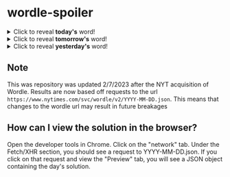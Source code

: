 # wordle-spoiler

<details>
  <summary>Click to reveal <b>today's</b> word!</summary>
  <br>
  <b> fifty </b>
</details>

<details>
  <summary>Click to reveal <b>tomorrow's</b> word!</summary>
  <br>
  <b> syrup </b>
</details>

<details>
  <summary>Click to reveal <b>yesterday's</b> word!</summary>
  <br>
  <b> arbor </b>
</details>

## Note
This was repository was updated 2/7/2023 after the NYT acquisition of Wordle. Results are now based off requests to the url `https://www.nytimes.com/svc/wordle/v2/YYYY-MM-DD.json`. This means that changes to the wordle url may result in future breakages

## How can I view the solution in the browser?
Open the developer tools in Chrome. Click on the "network" tab. Under the Fetch/XHR section, you should see a request to YYYY-MM-DD.json. If you click on that request and view the "Preview" tab, you will see a JSON object containing the day's solution.